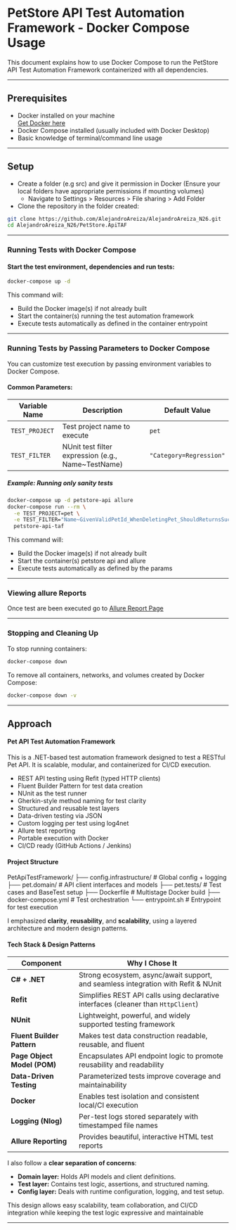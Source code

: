 
# PetStore API Test Automation Framework - Docker Compose Usage

This document explains how to use Docker Compose to run the PetStore API Test Automation Framework containerized with all dependencies.

---

## Prerequisites

- Docker installed on your machine  
  [Get Docker here](https://docs.docker.com/get-docker/)  
- Docker Compose installed (usually included with Docker Desktop)  
- Basic knowledge of terminal/command line usage  

---

## Setup

- Create a folder (e.g src) and give it permission in Docker (Ensure your local folders have appropriate permissions if mounting volumes)
  - Navigate to Settings > Resources > File sharing > Add Folder
- Clone the repository in the folder created:

```bash
git clone https://github.com/AlejandroAreiza/AlejandroAreiza_N26.git
cd AlejandroAreiza_N26/PetStore.ApiTAF


```

---

### Running Tests with Docker Compose

#### Start the test environment, dependencies and run tests:

```bash
docker-compose up -d 
```

This command will:

- Build the Docker image(s) if not already built  
- Start the container(s) running the test automation framework  
- Execute tests automatically as defined in the container entrypoint  

---

### Running Tests by Passing Parameters to Docker Compose

You can customize test execution by passing environment variables to Docker Compose.

#### Common Parameters:

| Variable Name         | Description                                             | Default Value
|------------------------|---------------------------------------------------------|--------------------------------|
| `TEST_PROJECT`         | Test project name to execute                            | `pet`                          
| `TEST_FILTER`          | NUnit test filter expression (e.g., Name~TestName) |     `"Category=Regression"` 


##### Example: Running only sanity tests

```bash
docker-compose up -d petstore-api allure
docker-compose run --rm \
  -e TEST_PROJECT=pet \
  -e TEST_FILTER="Name~GivenValidPetId_WhenDeletingPet_ShouldReturnsSuccess" \
  petstore-api-taf
```
This command will:

- Build the Docker image(s) if not already built  
- Start the container(s) petstore api and allure 
- Execute tests automatically as defined by the params
---
### Viewing allure Reports

Once test are been executed go to [Allure Report Page](http://localhost:5050/allure-docker-service/projects/default/reports/latest/index.html?redirect=false) 

---

### Stopping and Cleaning Up

To stop running containers:

```bash
docker-compose down
```

To remove all containers, networks, and volumes created by Docker Compose:

```bash
docker-compose down -v
```

---

## Approach

#### Pet API Test Automation Framework

This is a .NET-based test automation framework designed to test a RESTful Pet API. It is scalable, modular, and containerized for CI/CD execution.

- REST API testing using Refit (typed HTTP clients)
- Fluent Builder Pattern for test data creation
- NUnit as the test runner
- Gherkin-style method naming for test clarity
- Structured and reusable test layers
- Data-driven testing via JSON
- Custom logging per test using log4net
- Allure test reporting
- Portable execution with Docker
- CI/CD ready (GitHub Actions / Jenkins)

#### Project Structure

PetApiTestFramework/
├── config.infrastructure/ # Global config + logging
├── pet.domain/ # API client interfaces and models
├── pet.tests/ # Test cases and BaseTest setup
├── Dockerfile # Multistage Docker build
├── docker-compose.yml # Test orchestration
└── entrypoint.sh # Entrypoint for test execution



I emphasized **clarity**, **reusability**, and **scalability**, using a layered architecture and modern design patterns.

#### Tech Stack & Design Patterns

| Component       | Why I Chose It                                                                 |
|----------------|----------------------------------------------------------------------------------|
| **C# + .NET**   | Strong ecosystem, async/await support, and seamless integration with Refit & NUnit |
| **Refit**       | Simplifies REST API calls using declarative interfaces (cleaner than `HttpClient`) |
| **NUnit**       | Lightweight, powerful, and widely supported testing framework                   |
| **Fluent Builder Pattern** | Makes test data construction readable, reusable, and fluent              |
| **Page Object Model (POM)** | Encapsulates API endpoint logic to promote reusability and readability |
| **Data-Driven Testing** | Parameterized tests improve coverage and maintainability      |
| **Docker**      | Enables test isolation and consistent local/CI execution                         |
| **Logging (Nlog)** | Per-test logs stored separately with timestamped file names                  |
| **Allure Reporting** | Provides beautiful, interactive HTML test reports                          |

I also follow a **clear separation of concerns**:
- **Domain layer:** Holds API models and client definitions.
- **Test layer:** Contains test logic, assertions, and structured naming.
- **Config layer:** Deals with runtime configuration, logging, and test setup.
  
This design allows easy scalability, team collaboration, and CI/CD integration while keeping the test logic expressive and maintainable


---
